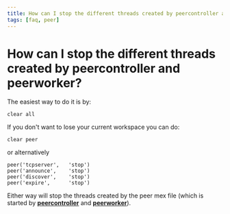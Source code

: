 ```yaml
---
title: How can I stop the different threads created by peercontroller and peerworker?
tags: [faq, peer]
---
```


# How can I stop the different threads created by peercontroller and peerworker?

The easiest way to do it is by:

    clear all

If you don't want to lose your current workspace you can do:

    clear peer

or alternatively

    peer('tcpserver',   'stop')
    peer('announce',    'stop')
    peer('discover',    'stop')
    peer('expire',      'stop')

Either way will stop the threads created by the peer mex file (which is started by **[peercontroller](https://github.com/fieldtrip/fieldtrip/blob/release/peercontroller.m)** and **[peerworker](https://github.com/fieldtrip/fieldtrip/blob/release/peerworker.m)**).

